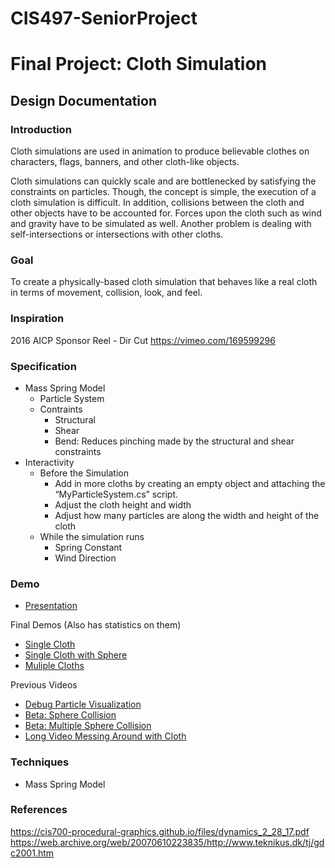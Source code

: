 # CIS497-SeniorProject
# Final Project: Cloth Simulation



## Design Documentation



### Introduction
Cloth simulations are used in animation to produce believable clothes on characters, flags, banners, and other cloth-like objects. 

Cloth simulations can quickly scale and are bottlenecked by satisfying the constraints on particles. Though, the concept is simple, the execution of a cloth simulation is difficult. In addition, collisions between the cloth and other objects have to be accounted for. Forces upon the cloth such as wind and gravity have to be simulated as well. Another problem is dealing with self-intersections or intersections with other cloths. 

### Goal
To create a physically-based cloth simulation that behaves like a real cloth in terms of movement, collision, look, and feel. 

### Inspiration
2016 AICP Sponsor Reel - Dir Cut
https://vimeo.com/169599296

### Specification
- Mass Spring Model
	- Particle System
	- Contraints
		- Structural
		- Shear
		- Bend: Reduces pinching made by the structural and shear constraints
- Interactivity
	- Before the Simulation
		- Add in more cloths by creating an empty object and attaching the “MyParticleSystem.cs” script.
		- Adjust the cloth height and width
		- Adjust how many particles are along the width and height of the cloth
	- While the simulation runs
		- Spring Constant
		- Wind Direction

### Demo
- [Presentation](https://vimeo.com/215362321)

Final Demos (Also has statistics on them)
- [Single Cloth](https://vimeo.com/215362077)
- [Single Cloth with Sphere](https://vimeo.com/215362073)
- [Muliple Cloths](https://vimeo.com/215362072)

Previous Videos
- [Debug Particle Visualization](https://vimeo.com/215362096)
- [Beta: Sphere Collision](https://vimeo.com/215362092)
- [Beta: Multiple Sphere Collision](https://vimeo.com/215362090)
- [Long Video Messing Around with Cloth](https://vimeo.com/215362083)

### Techniques
- Mass Spring Model

### References
https://cis700-procedural-graphics.github.io/files/dynamics_2_28_17.pdf
https://web.archive.org/web/20070610223835/http://www.teknikus.dk/tj/gdc2001.htm


